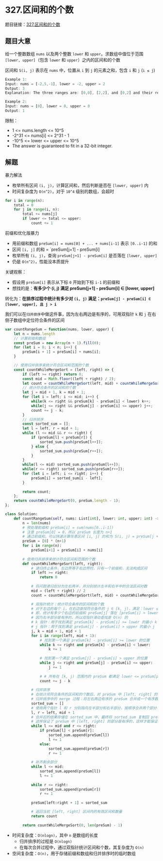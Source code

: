 # 327.区间和的个数

题目链接：[327.区间和的个数](https://leetcode.cn/problems/count-of-range-sum/)

## 题目大意

给一个整数数组 `nums` 以及两个整数 `lower` 和 `upper`。求数组中值位于范围 `[lower, upper]`（包含 `lower` 和 `upper`）之内的区间和的个数

区间和 `S(i, j)` 表示在 `nums` 中，位置从 `i` 到 `j` 的元素之和，包含 `i` 和 `j` (`i ≤ j`)

```js
Example 1:
Input: nums = [-2,5,-1], lower = -2, upper = 2
Output: 3
Explanation: The three ranges are: [0,0], [2,2], and [0,2] and their respective sums are: -2, -1, 2.

Example 2:
Input: nums = [0], lower = 0, upper = 0
Output: 1
```

限制：
- 1 <= nums.length <= 10^5
- -2^31 <= nums[i] <= 2^31 - 1
- -10^5 <= lower <= upper <= 10^5
- The answer is guaranteed to fit in a 32-bit integer.

## 解题

暴力解法
- 枚举所有区间 `(i, j)`，计算区间和，然后判断是否在 `[lower, upper]` 内
- 时间复杂度为 `O(n^2)`，对于 `10^4` 级别的数组，会超时

```python
for i in range(n):
    total = 0
    for j in range(i, n):
        total += nums[j]
        if lower <= total <= upper:
            count += 1
```

前缀和优化版暴力
- 用前缀和数组 `preSum[i] = nums[0] + ... + nums[i-1]` 表示 `[0..i-1]` 的和
- 区间 `[i, j]` 的和 = `preSum[j+1] - preSum[i]
- 枚举所有 `(i, j)`，查询 `preSum[j+1] - preSum[i]` 是否落在 `[lower, upper]`
- 仍是 `O(n^2)`，性能没本质提升

关键观察：
- 假设用 `preSum[i]` 表示从下标 `0` 开始到下标 `i-1` 的前缀和
- 想找的是：**有多少个 (i, j) 满足 preSum[j+1] - preSum[i] ∈ [lower, upper]**

转化为：**在排序过程中统计有多少对 `(i, j)` 满足：`preSum[j] - preSum[i] ∈ [lower, upper], 且 j > i`**

我们可以在`归并排序`中做这件事，因为左右两边是有序的，可用双指针 `k` 和 `j` 在右侧子数组中定位符合条件的区间

```js
var countRangeSum = function(nums, lower, upper) {
    let n = nums.length
    // 计算前缀和数组
    const preSum = new Array(n + 1).fill(0);
    for (let i = 0; i < n; i++) {
        preSum[i + 1] = preSum[i] + nums[i];
    }

    // 使用归并排序来统计符合区间和范围的个数
    const countWhileMergeSort = (left, right) => {
        if (left >= right) return 0;
        const mid = Math.floor((left + right) / 2);
        let count = countWhileMergeSort(left, mid) + countWhileMergeSort(mid + 1, right);
        // 统计符合条件的区间和的个数
        let j = mid + 1, k = mid + 1;
        for (let i = left; i <= mid; i++) {
            while(k <= right && preSum[k] - preSum[i] < lower) k++;
            while(j <= right && preSum[j] - preSum[i] <= upper) j++;
            count += j - k;
        }
        // 归并排序
        const sorted_sum = [];
        let l = left, r = mid + 1;
        while (l <= mid && r <= right) {
            if (preSum[l] < preSum[r]) {
                sorted_sum.push(preSum[l++]);
            } else {
                sorted_sum.push(preSum[r++]);
            }
        }
        while(l <= mid) sorted_sum.push(preSum[l++]);
        while(r <= right) sorted_sum.push(preSum[r++]);
        for (let i = left; i <= right; i++) {
            preSum[i] = sorted_sum[i - left];
        }
        
        return count;
    };
    return countWhileMergeSort(0, preSum.length - 1);
};
```
```python
class Solution:
    def countRangeSum(self, nums: List[int], lower: int, upper: int) -> int:
        n = len(nums)
        # 预处理前缀和 preSum[i] = sum(nums[0..i-1])
        # 注意 preSum[0] = 0，所以 preSum 长度为 n+1
        # 通过前缀和，可以快速计算任意区间 [i, j] 的和为 S(i, j) = preSum[j + 1] - preSum[i]
        preSum = [0] * (n+1)
        for i in range(n):
            preSum[i+1] = preSum[i] + nums[i]
        
        # 使用归并排序来统计符合区间和范围的个数
        def countWhileMergeSort(left, right):
            # 递归终止条件，左边界等于右边界时，只有一个前缀和，无法构成区间
            if left >= right:
                return 0
            
            # 将问题递归划分为左右两半，并分别统计左半和右半中的合法区间对数
            mid = (left + right) // 2
            count = countWhileMergeSort(left, mid) + countWhileMergeSort(mid + 1, right)

            # 双指针统计：统计符合条件的区间和的个数
            # 对于左边的每个 i，在右边查找符合条件的 j ∈ [k, j)，满足：lower ≤ preSum[j] - preSum[i] ≤ upper
            # 即，统计有多少个右边的前缀和 preSum[j] 落在 [preSum[i] + lower, preSum[i] + upper] 之间
            # 因为右半部分是有序的，所以双指针滑动查找是 O(n) 的
            # k 指针：用于找到满足 preSum[k] - preSum[i] >= lower 的最小 k
            # j 指针：用于找到满足 preSum[j] - preSum[i] > upper 的最小 j
            j, k = mid + 1, mid + 1
            for i in range(left, mid + 1):
                # 找到第一个满足 preSum[k] - preSum[i] >= lower 的位置
                while k <= right and preSum[k] - preSum[i] < lower:
                    k += 1
                
                # 找到第一个满足 preSum[j] - preSum[i] > upper 的位置
                while j <= right and preSum[j] - preSum[i] <= upper:
                    j += 1
                
                # # 所有在 [k, j) 范围内的 preSum 都满足 lower <= preSum[p] - preSum[i] <= upper，所以 j - k 就是对于当前 i 符合条件的区间和的个数，将其加到 count 中
                count += j - k
            
            # 归并排序
            # 在统计完符合条件的区间和的个数后，对 preSum 中 [left, right] 的部分进行归并排序
            # 归并排序中的 merge 过程：将左右两边有序的 preSum 合并成一个有序数组
            sorted_sum = []
            # 使用两个指针 l 和 r 分别指向左半部分和右半部分，按顺序合并两个部分
            l, r = left, mid + 1
            # 合并后的结果存储在 sorted_sum 中，最终将 sorted_sum 复制回 preSum[left:right + 1]
            # 这样保证了 preSum 中 [left, right] 的部分是有序的，这样才能保证后续 merge 操作时两边仍然有序，以便在后续统计过程中可以使用双指针法
            while l <= mid and r <= right:
                if preSum[l] < preSum[r]:
                    sorted_sum.append(preSum[l])
                    l += 1
                else:
                    sorted_sum.append(preSum[r])
                    r += 1
            
            # 补齐剩余部分
            while l <= mid:
                sorted_sum.append(preSum[l])
                l += 1
            
            while r <= right:
                sorted_sum.append(preSum[r])
                r += 1
            
            preSum[left:right + 1] = sorted_sum

            # 返回当前 [left, right] 区间内的有效区间和数量
            return count
        
        return countWhileMergeSort(0, len(preSum) - 1)
```

- 时间复杂度：`O(nlogn)`，其中 `n` 是数组的长度
  - 归并排序的过程是 `O(nlogn)`
  - 在每次合并过程中，通过双指针统计区间和个数，其复杂度为 `O(n)`
- 空间复杂度：`O(n)`，用于存储前缀和数组和归并排序时的临时数组